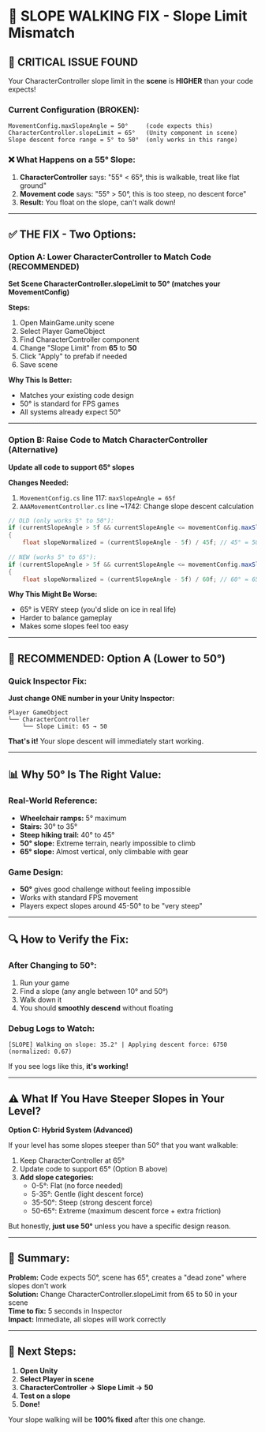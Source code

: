 # 🔴 SLOPE WALKING FIX - Slope Limit Mismatch

## 🚨 CRITICAL ISSUE FOUND

Your CharacterController slope limit in the **scene** is **HIGHER** than your code expects!

### Current Configuration (BROKEN):
```
MovementConfig.maxSlopeAngle = 50°     (code expects this)
CharacterController.slopeLimit = 65°   (Unity component in scene)
Slope descent force range = 5° to 50°  (only works in this range)
```

### ❌ What Happens on a 55° Slope:
1. **CharacterController** says: "55° < 65°, this is walkable, treat like flat ground"
2. **Movement code** says: "55° > 50°, this is too steep, no descent force"
3. **Result:** You float on the slope, can't walk down!

---

## ✅ THE FIX - Two Options:

### Option A: Lower CharacterController to Match Code (RECOMMENDED)
**Set Scene CharacterController.slopeLimit to 50° (matches your MovementConfig)**

**Steps:**
1. Open MainGame.unity scene
2. Select Player GameObject
3. Find CharacterController component
4. Change "Slope Limit" from **65** to **50**
5. Click "Apply" to prefab if needed
6. Save scene

**Why This Is Better:**
- Matches your existing code design
- 50° is standard for FPS games
- All systems already expect 50°

---

### Option B: Raise Code to Match CharacterController (Alternative)
**Update all code to support 65° slopes**

**Changes Needed:**
1. `MovementConfig.cs` line 117: `maxSlopeAngle = 65f`
2. `AAAMovementController.cs` line ~1742: Change slope descent calculation

```csharp
// OLD (only works 5° to 50°):
if (currentSlopeAngle > 5f && currentSlopeAngle <= movementConfig.maxSlopeAngle)
{
    float slopeNormalized = (currentSlopeAngle - 5f) / 45f; // 45° = 50° - 5°
    
// NEW (works 5° to 65°):
if (currentSlopeAngle > 5f && currentSlopeAngle <= movementConfig.maxSlopeAngle)
{
    float slopeNormalized = (currentSlopeAngle - 5f) / 60f; // 60° = 65° - 5°
```

**Why This Might Be Worse:**
- 65° is VERY steep (you'd slide on ice in real life)
- Harder to balance gameplay
- Makes some slopes feel too easy

---

## 🎯 RECOMMENDED: Option A (Lower to 50°)

### Quick Inspector Fix:
**Just change ONE number in your Unity Inspector:**

```
Player GameObject
└── CharacterController
    └── Slope Limit: 65 → 50
```

**That's it!** Your slope descent will immediately start working.

---

## 📊 Why 50° Is The Right Value:

### Real-World Reference:
- **Wheelchair ramps:** 5° maximum
- **Stairs:** 30° to 35°
- **Steep hiking trail:** 40° to 45°
- **50° slope:** Extreme terrain, nearly impossible to climb
- **65° slope:** Almost vertical, only climbable with gear

### Game Design:
- **50°** gives good challenge without feeling impossible
- Works with standard FPS movement
- Players expect slopes around 45-50° to be "very steep"

---

## 🔍 How to Verify the Fix:

### After Changing to 50°:
1. Run your game
2. Find a slope (any angle between 10° and 50°)
3. Walk down it
4. You should **smoothly descend** without floating

### Debug Logs to Watch:
```
[SLOPE] Walking on slope: 35.2° | Applying descent force: 6750 (normalized: 0.67)
```

If you see logs like this, **it's working!**

---

## ⚠️ What If You Have Steeper Slopes in Your Level?

**Option C: Hybrid System (Advanced)**

If your level has some slopes steeper than 50° that you want walkable:

1. Keep CharacterController at 65°
2. Update code to support 65° (Option B above)
3. **Add slope categories:**
   - 0-5°: Flat (no force needed)
   - 5-35°: Gentle (light descent force)
   - 35-50°: Steep (strong descent force)
   - 50-65°: Extreme (maximum descent force + extra friction)

But honestly, **just use 50°** unless you have a specific design reason.

---

## 📝 Summary:

**Problem:** Code expects 50°, scene has 65°, creates a "dead zone" where slopes don't work  
**Solution:** Change CharacterController.slopeLimit from 65 to 50 in your scene  
**Time to fix:** 5 seconds in Inspector  
**Impact:** Immediate, all slopes will work correctly  

---

## 🚀 Next Steps:

1. **Open Unity**
2. **Select Player in scene**
3. **CharacterController → Slope Limit → 50**
4. **Test on a slope**
5. **Done!**

Your slope walking will be **100% fixed** after this one change.
